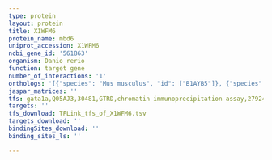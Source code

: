 ```yaml
---
type: protein
layout: protein
title: X1WFM6
protein_name: mbd6
uniprot_accession: X1WFM6
ncbi_gene_id: '561863'
organism: Danio rerio
function: target gene
number_of_interactions: '1'
orthologs: '[{"species": "Mus musculus", "id": ["B1AYB5"]}, {"species": "Drosophila melanogaster", "id": ["<a href=\"/protein/a0a0b4khz2\">A0A0B4KHZ2</a>"]}]'
jaspar_matrices: ''
tfs: gata1a,Q05AJ3,30481,GTRD,chromatin immunoprecipitation assay,27924024%5Buid%5D,No
targets: ''
tfs_download: TFLink_tfs_of_X1WFM6.tsv
targets_download: ''
bindingSites_download: ''
binding_sites_ls: ''

---
```

